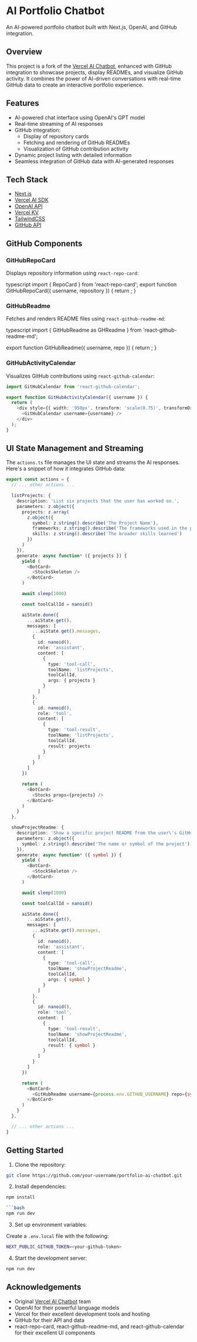 # AI Portfolio Chatbot

An AI-powered portfolio chatbot built with Next.js, OpenAI, and GitHub integration.

## Overview

This project is a fork of the [Vercel AI Chatbot](https://github.com/vercel-labs/ai-chatbot), enhanced with GitHub integration to showcase projects, display READMEs, and visualize GitHub activity. It combines the power of AI-driven conversations with real-time GitHub data to create an interactive portfolio experience.

## Features

- AI-powered chat interface using OpenAI's GPT model
- Real-time streaming of AI responses
- GitHub integration:
  - Display of repository cards
  - Fetching and rendering of GitHub READMEs
  - Visualization of GitHub contribution activity
- Dynamic project listing with detailed information
- Seamless integration of GitHub data with AI-generated responses

## Tech Stack

- [Next.js](https://nextjs.org/)
- [Vercel AI SDK](https://sdk.vercel.ai/docs)
- [OpenAI API](https://openai.com/api/)
- [Vercel KV](https://vercel.com/storage/kv)
- [TailwindCSS](https://tailwindcss.com/)
- [GitHub API](https://docs.github.com/en/rest)

## GitHub Components

### GitHubRepoCard

Displays repository information using `react-repo-card`:

typescript
import { RepoCard } from 'react-repo-card';
export function GitHubRepoCard({ username, repository }) {
return <RepoCard username={username} repository={repository} />;
}

### GitHubReadme

Fetches and renders README files using `react-github-readme-md`:

typescript
import { GitHubReadme as GHReadme } from 'react-github-readme-md';

export function GitHubReadme({ username, repo }) {
  return <GHReadme username={username} repo={repo} />;
}

### GitHubActivityCalendar

Visualizes GitHub contributions using `react-github-calendar`:

```typescript
import GitHubCalendar from 'react-github-calendar';

export function GitHubActivityCalendar({ username }) {
  return (
    <div style={{ width: '950px', transform: 'scale(0.75)', transformOrigin: 'top left' }}>
      <GitHubCalendar username={username} />
    </div>
  );
}
```

## UI State Management and Streaming

The `actions.ts` file manages the UI state and streams the AI responses. Here's a snippet of how it integrates GitHub data:

```typescript
export const actions = {
  // ... other actions ...

  listProjects: {
    description: 'List six projects that the user has worked on.',
    parameters: z.object({
      projects: z.array(
        z.object({
          symbol: z.string().describe('The Project Name'),
          frameworks: z.string().describe('The frameworks used in the project'),
          skills: z.string().describe('The broader skills learned')
        })
      )
    }),
    generate: async function* ({ projects }) {
      yield (
        <BotCard>
          <StocksSkeleton />
        </BotCard>
      )

      await sleep(1000)

      const toolCallId = nanoid()

      aiState.done({
        ...aiState.get(),
        messages: [
          ...aiState.get().messages,
          {
            id: nanoid(),
            role: 'assistant',
            content: [
              {
                type: 'tool-call',
                toolName: 'listProjects',
                toolCallId,
                args: { projects }
              }
            ]
          },
          {
            id: nanoid(),
            role: 'tool',
            content: [
              {
                type: 'tool-result',
                toolName: 'listProjects',
                toolCallId,
                result: projects
              }
            ]
          }
        ]
      })

      return (
        <BotCard>
          <Stocks props={projects} />
        </BotCard>
      )
    }
  },

  showProjectReadme: {
    description: 'Show a specific project README from the user\'s GitHub.',
    parameters: z.object({
      symbol: z.string().describe('The name or symbol of the project'),
    }),
    generate: async function* ({ symbol }) {
      yield (
        <BotCard>
          <StockSkeleton />
        </BotCard>
      )

      await sleep(1000)

      const toolCallId = nanoid()

      aiState.done({
        ...aiState.get(),
        messages: [
          ...aiState.get().messages,
          {
            id: nanoid(),
            role: 'assistant',
            content: [
              {
                type: 'tool-call',
                toolName: 'showProjectReadme',
                toolCallId,
                args: { symbol }
              }
            ]
          },
          {
            id: nanoid(),
            role: 'tool',
            content: [
              {
                type: 'tool-result',
                toolName: 'showProjectReadme',
                toolCallId,
                result: { symbol }
              }
            ]
          }
        ]
      })

      return (
        <BotCard>
          <GitHubReadme username={process.env.GITHUB_USERNAME} repo={symbol} />
        </BotCard>
      )
    }
  },

  // ... other actions ...
}
```

## Getting Started

1. Clone the repository:

```bash
git clone https://github.com/your-username/portfolio-ai-chatbot.git
```

2. Install dependencies:

```bash
npm install

```bash
npm run dev
```

3. Set up environment variables:

Create a `.env.local` file with the following:

```bash     
NEXT_PUBLIC_GITHUB_TOKEN=<your-github-token>
```

4. Start the development server:

```bash
npm run dev
```

## Acknowledgements

- Original [Vercel AI Chatbot](https://github.com/vercel-labs/ai-chatbot) team
- OpenAI for their powerful language models
- Vercel for their excellent development tools and hosting
- GitHub for their API and data
- react-repo-card, react-github-readme-md, and react-github-calendar for their excellent UI components
